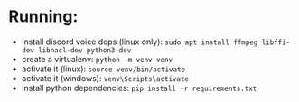 # Running:

- install discord voice deps (linux only): `sudo apt install ffmpeg libffi-dev libnacl-dev python3-dev`
- create a virtualenv: `python -m venv venv`
- activate it (linux): `source venv/bin/activate`
- activate it (windows): `venv\Scripts\activate`
- install python dependencies: `pip install -r requirements.txt`